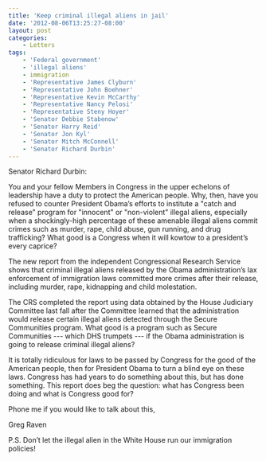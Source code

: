 ```yaml
---
title: 'Keep criminal illegal aliens in jail'
date: '2012-08-06T13:25:27-08:00'
layout: post
categories:
    - Letters
tags:
    - 'Federal government'
    - 'illegal aliens'
    - immigration
    - 'Representative James Clyburn'
    - 'Representative John Boehner'
    - 'Representative Kevin McCarthy'
    - 'Representative Nancy Pelosi'
    - 'Representative Steny Hoyer'
    - 'Senator Debbie Stabenow'
    - 'Senator Harry Reid'
    - 'Senator Jon Kyl'
    - 'Senator Mitch McConnell'
    - 'Senator Richard Durbin'
---
```


Senator Richard Durbin:

You and your fellow Members in Congress in the upper echelons of leadership have a duty to protect the American people. Why, then, have you refused to counter President Obama’s efforts to institute a "catch and release" program for "innocent" or "non-violent" illegal aliens, especially when a shockingly-high percentage of these amenable illegal aliens commit crimes such as murder, rape, child abuse, gun running, and drug trafficking? What good is a Congress when it will kowtow to a president’s every caprice?  
  
The new report from the independent Congressional Research Service shows that criminal illegal aliens released by the Obama administration’s lax enforcement of immigration laws committed more crimes after their release, including murder, rape, kidnapping and child molestation.

The CRS completed the report using data obtained by the House Judiciary Committee last fall after the Committee learned that the administration would release certain illegal aliens detected through the Secure Communities program. What good is a program such as Secure Communities --- which DHS trumpets --- if the Obama administration is going to release criminal illegal aliens?

It is totally ridiculous for laws to be passed by Congress for the good of the American people, then for President Obama to turn a blind eye on these laws. Congress has had years to do something about this, but has done something. This report does beg the question: what has Congress been doing and what is Congress good for?

Phone me if you would like to talk about this,

Greg Raven

P.S. Don’t let the illegal alien in the White House run our immigration policies!